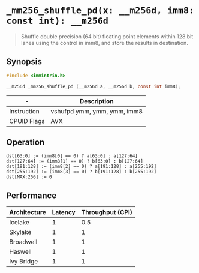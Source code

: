 `_mm256_shuffle_pd(x: __m256d, imm8: const int): __m256d`
=========================================================

> Shuffle double precision (64 bit) floating point elements within 128 bit lanes using the control in imm8, and store the results in destination.

## Synopsis

```c
#include <immintrin.h>

__m256d _mm256_shuffle_pd (__m256d a, __m256d b, const int imm8);
```

| -           | Description                 |
| ----------- | --------------------------- |
| Instruction | vshufpd ymm, ymm, ymm, imm8 |
| CPUID Flags | AVX                         |

## Operation

```
dst[63:0] := (imm8[0] == 0) ? a[63:0] : a[127:64]
dst[127:64] := (imm8[1] == 0) ? b[63:0] : b[127:64]
dst[191:128] := (imm8[2] == 0) ? a[191:128] : a[255:192]
dst[255:192] := (imm8[3] == 0) ? b[191:128] : b[255:192]
dst[MAX:256] := 0
```

## Performance

| Architecture | Latency | Throughput (CPI) |
| ------------ | ------- | ---------------- |
| Icelake      | 1       | 0.5              |
| Skylake      | 1       | 1                |
| Broadwell    | 1       | 1                |
| Haswell      | 1       | 1                |
| Ivy Bridge   | 1       | 1                |
